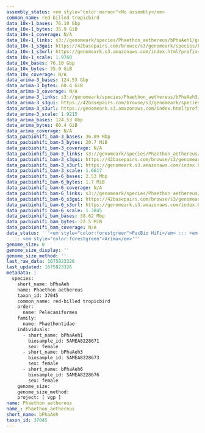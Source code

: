 ```yaml
---
assembly_status: <em style="color:maroon">No assembly</em>
common_name: red-billed tropicbird
data_10x-1_bases: 76.10 Gbp
data_10x-1_bytes: 35.9 GiB
data_10x-1_coverage: N/A
data_10x-1_links: s3://genomeark/species/Phaethon_aethereus/bPhaAeh1/genomic_data/10x/<br>
data_10x-1_s3gui: https://42basepairs.com/browse/s3/genomeark/species/Phaethon_aethereus/bPhaAeh1/genomic_data/10x/
data_10x-1_s3url: https://genomeark.s3.amazonaws.com/index.html?prefix=species/Phaethon_aethereus/bPhaAeh1/genomic_data/10x/
data_10x-1_scale: 1.9760
data_10x_bases: 76.10 Gbp
data_10x_bytes: 35.9 GiB
data_10x_coverage: N/A
data_arima-3_bases: 124.53 Gbp
data_arima-3_bytes: 60.4 GiB
data_arima-3_coverage: N/A
data_arima-3_links: s3://genomeark/species/Phaethon_aethereus/bPhaAeh3/genomic_data/arima/<br>
data_arima-3_s3gui: https://42basepairs.com/browse/s3/genomeark/species/Phaethon_aethereus/bPhaAeh3/genomic_data/arima/
data_arima-3_s3url: https://genomeark.s3.amazonaws.com/index.html?prefix=species/Phaethon_aethereus/bPhaAeh3/genomic_data/arima/
data_arima-3_scale: 1.9215
data_arima_bases: 124.53 Gbp
data_arima_bytes: 60.4 GiB
data_arima_coverage: N/A
data_pacbiohifi_bam-3_bases: 36.09 Mbp
data_pacbiohifi_bam-3_bytes: 20.7 MiB
data_pacbiohifi_bam-3_coverage: N/A
data_pacbiohifi_bam-3_links: s3://genomeark/species/Phaethon_aethereus/bPhaAeh3/genomic_data/pacbio_hifi/<br>
data_pacbiohifi_bam-3_s3gui: https://42basepairs.com/browse/s3/genomeark/species/Phaethon_aethereus/bPhaAeh3/genomic_data/pacbio_hifi/
data_pacbiohifi_bam-3_s3url: https://genomeark.s3.amazonaws.com/index.html?prefix=species/Phaethon_aethereus/bPhaAeh3/genomic_data/pacbio_hifi/
data_pacbiohifi_bam-3_scale: 1.6617
data_pacbiohifi_bam-6_bases: 2.53 Mbp
data_pacbiohifi_bam-6_bytes: 1.7 MiB
data_pacbiohifi_bam-6_coverage: N/A
data_pacbiohifi_bam-6_links: s3://genomeark/species/Phaethon_aethereus/bPhaAeh6/genomic_data/pacbio_hifi/<br>
data_pacbiohifi_bam-6_s3gui: https://42basepairs.com/browse/s3/genomeark/species/Phaethon_aethereus/bPhaAeh6/genomic_data/pacbio_hifi/
data_pacbiohifi_bam-6_s3url: https://genomeark.s3.amazonaws.com/index.html?prefix=species/Phaethon_aethereus/bPhaAeh6/genomic_data/pacbio_hifi/
data_pacbiohifi_bam-6_scale: 1.3845
data_pacbiohifi_bam_bases: 38.62 Mbp
data_pacbiohifi_bam_bytes: 22.5 MiB
data_pacbiohifi_bam_coverage: N/A
data_status: '''<em style="color:forestgreen">PacBio HiFi</em> ::: <em style="color:forestgreen">10x</em>
  ::: <em style="color:forestgreen">Arima</em>'''
genome_size: 0
genome_size_display: ''
genome_size_method: ''
last_raw_data: 1675823326
last_updated: 1675823326
metadata: |
  species:
    short_name: bPhaAeh
    name: Phaethon aethereus
    taxon_id: 37045
    common_name: red-billed tropicbird
    order:
      name: Pelecaniformes
    family:
      name: Phaethontidae
    individuals:
      - short_name: bPhaAeh1
        biosample_id: SAMEA8228671
        sex: female
      - short_name: bPhaAeh3
        biosample_id: SAMEA8228673
        sex: female
      - short_name: bPhaAeh6
        biosample_id: SAMEA8228676
        sex: female
    genome_size:
    genome_size_method:
    project: [ vgp ]
name: Phaethon aethereus
name_: Phaethon_aethereus
short_name: bPhaAeh
taxon_id: 37045
---
```

